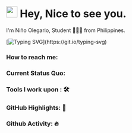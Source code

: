 <h1><img src="https://emojis.slackmojis.com/emojis/images/1531849430/4246/blob-sunglasses.gif?1531849430" width="30"/> Hey, Nice to see you.</h1>

I'm Niño Olegario, Student 👨🏻‍💻 from Philippines. 

[![Typing SVG](https://readme-typing-svg.herokuapp.com?color=%2349F707&lines=I'm+Niño+Olegario%C3%B1as%2C+22+years+old;Student;)](https://git.io/typing-svg)



### How to reach me: 


### Current Status Quo:


### Tools I work upon : 🛠



### GitHub Highlights: :blossom:


### Github Activity: 🔥 




